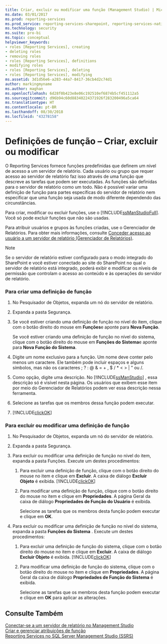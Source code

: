 ```yaml
---
title: Criar, excluir ou modificar uma função (Management Studio) | Microsoft Docs
ms.date: 03/01/2017
ms.prod: reporting-services
ms.prod_service: reporting-services-sharepoint, reporting-services-native
ms.technology: security
ms.suite: pro-bi
ms.topic: conceptual
helpviewer_keywords:
- roles [Reporting Services], creating
- deleting roles
- removing roles
- roles [Reporting Services], definitions
- modifying roles
- roles [Reporting Services], deleting
- roles [Reporting Services], modifying
ms.assetid: 3d1d56e6-a283-44a7-8417-36cb4d2c74d1
author: markingmyname
ms.author: maghan
ms.openlocfilehash: 6d28f0b423e8e06c192510ef6874b5cf451112a5
ms.sourcegitcommit: d96b94c60d88340224371926f283200496a5ca64
ms.translationtype: HT
ms.contentlocale: pt-BR
ms.lasthandoff: 08/30/2018
ms.locfileid: "43278158"
---
```

# <a name="role-definitions---create-delete-or-modify"></a>Definições de função – Criar, excluir ou modificar
  O Reporting Services fornece funções predefinidas que definem um nível de acesso a um servidor de relatório. Cada usuário ou grupo que requer acesso ao servidor de relatório faz isso através de uma função que descreve as tarefas que podem ser executadas. As funções são definidas para o servidor de relatório como um todo. Não é possível variar uma definição de função para partes específicas do servidor de relatório nem especificar que uma função seja usada de modo diferente dependendo das circunstâncias.  
  
 Para criar, modificar ou excluir funções, use o [!INCLUDE[ssManStudioFull](../../includes/ssmanstudiofull-md.md)]. Você só pode excluir funções que não são usadas.  
  
 Para atribuir usuários e grupos às funções criadas, use o Gerenciador de Relatórios. Para obter mais informações, consulte [Conceder acesso ao usuário a um servidor de relatório &#40;Gerenciador de Relatórios&#41;](../../reporting-services/security/grant-user-access-to-a-report-server-report-manager.md).  
  
> [!NOTE]  
>  Se o servidor de relatório estiver configurado para o modo integrado do SharePoint e você estiver conectado ao site do SharePoint no qual o servidor de relatório está integrado, poderá exibir e modificar os níveis de permissão que controlam o acesso ao conteúdo e às operações do servidor de relatório.  
  
### <a name="to-create-a-role-definition"></a>Para criar uma definição de função  
  
1.  No Pesquisador de Objetos, expanda um nó do servidor de relatório.  
  
2.  Expanda a pasta Segurança.  
  
3.  Se você estiver criando uma definição de função no nível do item, clique com o botão direito do mouse em **Funções**e aponte para **Nova Função**.  
  
     Se você estiver criando uma definição de função no nível do sistema, clique com o botão direito do mouse em **Funções do Sistema**e aponte para **Nova Função do Sistema**.  
  
4.  Digite um nome exclusivo para a função. Um nome deve conter pelo menos um caractere. Ele também pode incluir espaços e alguns símbolos, mas não os caracteres ; ? : \@ & = + , $ / * < > | " ou /.  
  
5.  Como opção, digite uma descrição. No [!INCLUDE[ssManStudio](../../includes/ssmanstudio-md.md)] , essa descrição só é visível nesta página. Os usuários que exibem esse item por meio do Gerenciador de Relatórios podem ver essa descrição nessa ferramenta.  
  
6.  Selecione as tarefas que os membros dessa função podem executar.  
  
7.  [!INCLUDE[clickOK](../../includes/clickok-md.md)]  
  
### <a name="to-delete-or-modify-a-role-definition"></a>Para excluir ou modificar uma definição de função  
  
1.  No Pesquisador de Objetos, expanda um nó do servidor de relatório.  
  
2.  Expanda a pasta Segurança.  
  
3.  Para excluir ou modificar uma definição de função no nível do item, expanda a pasta Funções. Execute um destes procedimentos:  
  
    1.  Para excluir uma definição de função, clique com o botão direito do mouse no item e clique em **Excluir**. A caixa de diálogo **Excluir Objeto** é exibida. [!INCLUDE[clickOK](../../includes/clickok-md.md)]  
  
    2.  Para modificar uma definição de função, clique com o botão direito do mouse no item e clique em **Propriedades**. A página Geral da caixa de diálogo **Propriedades de Função do Usuário** é exibida.  
  
         Selecione as tarefas que os membros desta função podem executar e clique em **OK**.  
  
4.  Para excluir ou modificar uma definição de função no nível do sistema, expanda a pasta **Funções do Sistema** . Execute um destes procedimentos:  
  
    1.  Para excluir uma definição de função do sistema, clique com o botão direito do mouse no item e clique em **Excluir**. A caixa de diálogo **Excluir Objeto** é exibida. [!INCLUDE[clickOK](../../includes/clickok-md.md)]  
  
    2.  Para modificar uma definição de função do sistema, clique com o botão direito do mouse no item e clique em **Propriedades**. A página Geral da caixa de diálogo **Propriedades de Função do Sistema** é exibida.  
  
         Selecione as tarefas que os membros desta função podem executar e clique em **OK** para aplicar as alterações.  
  
## <a name="see-also"></a>Consulte Também  
 [Conectar-se a um servidor de relatório no Management Studio](../../reporting-services/tools/connect-to-a-report-server-in-management-studio.md)   
 [Criar e gerenciar atribuições de função](../../reporting-services/security/create-and-manage-role-assignments.md)   
 [Reporting Services no SQL Server Management Studio &#40;SSRS&#41;](../../reporting-services/tools/reporting-services-in-sql-server-management-studio-ssrs.md)  
  
  
